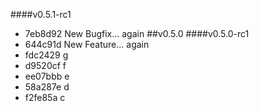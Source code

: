 ####v0.5.1-rc1
* 7eb8d92 New Bugfix... again
##v0.5.0
####v0.5.0-rc1
* 644c91d New Feature... again
* fdc2429 g
* d9520cf f
* ee07bbb e
* 58a287e d
* f2fe85a c
